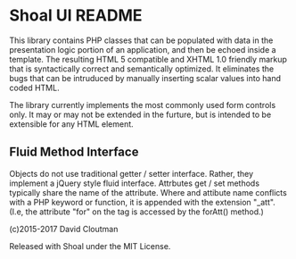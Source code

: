 # Shoal UI README

This library contains PHP classes that can be populated with data in the
presentation logic portion of an application, and then be echoed inside a
template. The resulting HTML 5 compatible and XHTML 1.0 friendly markup that is
syntactically correct and semantically optimized. It eliminates the bugs that
can be intruduced by manually inserting scalar values into hand coded HTML.

The library currently implements the most commonly used form controls only.
It may or may not be extended in the furture, but is intended to be extensible 
for any HTML element.

## Fluid Method Interface

Objects do not use traditional getter / setter interface. Rather, they
implement a jQuery style fluid interface. Attrbutes get / set methods 
typically share the name of the attribute. Where and attibute name conflicts
with a PHP keyword or function, it is appended with the extension "_att".
(I.e, the attribute "for" on the <label> tag is accessed by the forAtt()
method.)

(c)2015-2017 David Cloutman

Released with Shoal under the MIT License.
